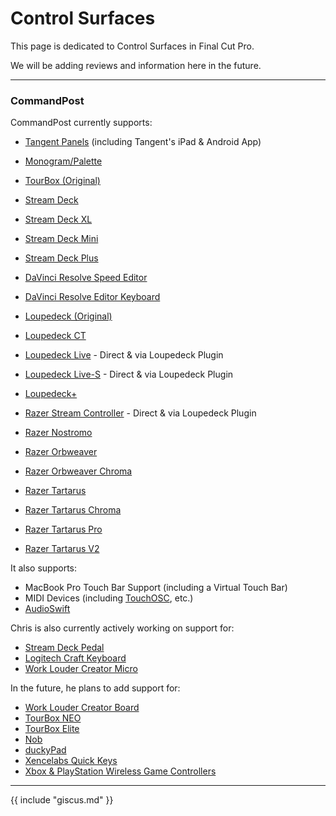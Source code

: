 # Control Surfaces

This page is dedicated to Control Surfaces in Final Cut Pro.

We will be adding reviews and information here in the future.

---

### CommandPost

CommandPost currently supports:

- [Tangent Panels](http://tangentwave.co.uk) (including Tangent's iPad & Android App)

- [Monogram/Palette](https://monogramcc.com)

- [TourBox (Original)](https://www.tourboxtech.com)

- [Stream Deck](https://www.elgato.com/en/gaming/stream-deck)
- [Stream Deck XL](https://www.elgato.com/en/gaming/stream-deck)
- [Stream Deck Mini](https://www.elgato.com/en/gaming/stream-deck)
- [Stream Deck Plus](https://www.elgato.com/en/gaming/stream-deck)

- [DaVinci Resolve Speed Editor](https://www.blackmagicdesign.com/media/release/20201109-02)
- [DaVinci Resolve Editor Keyboard](https://www.blackmagicdesign.com/au/products/davinciresolve/keyboard)

- [Loupedeck (Original)](https://loupedeck.com)
- [Loupedeck CT](https://loupedeck.com)
- [Loupedeck Live](https://loupedeck.com) - Direct & via Loupedeck Plugin
- [Loupedeck Live-S](https://www.indiegogo.com/projects/loupedeck-live-s-customizable-streaming-console#/) - Direct & via Loupedeck Plugin
- [Loupedeck+](https://loupedeck.com)

- [Razer Stream Controller](https://www.razer.com/au-en/streaming-accessories/razer-stream-controller) - Direct & via Loupedeck Plugin

- [Razer Nostromo](https://www2.razer.com/ap-en/gaming-keyboards-keypads/razer-nostromo)
- [Razer Orbweaver](https://www2.razer.com/ap-en/gaming-keyboards-keypads/razer-orbweaver-2012)
- [Razer Orbweaver Chroma](https://mysupport.razer.com/app/answers/detail/a_id/3619/~/razer-orbweaver-chroma-%7C-rz07-01440-support)
- [Razer Tartarus](https://mysupport.razer.com/app/answers/detail/a_id/3614/~/razer-tartarus-%7C-rz07-010301-support)
- [Razer Tartarus Chroma](https://mysupport.razer.com/app/answers/detail/a_id/3617/~/razer-tartarus-chroma-%7C-rz07-01510-support)
- [Razer Tartarus Pro](https://www.razer.com/au-en/gaming-keypads/razer-tartarus-pro)
- [Razer Tartarus V2](https://www.razer.com/gaming-keypads/Razer-Tartarus-V2/RZ07-02270100-R3U1)

It also supports:

- MacBook Pro Touch Bar Support (including a Virtual Touch Bar)
- MIDI Devices (including [TouchOSC](https://hexler.net/products/touchosc), etc.)
- [AudioSwift](https://audioswiftapp.com)

Chris is also currently actively working on support for:

- [Stream Deck Pedal](https://www.elgato.com/en/stream-deck-pedal)
- [Logitech Craft Keyboard](https://www.logitech.com/en-us/products/keyboards/craft.920-008484.html)
- [Work Louder Creator Micro](https://worklouder.cc/creator-micro/)

In the future, he plans to add support for:

- [Work Louder Creator Board](https://worklouder.cc/creator-board/)
- [TourBox NEO](https://www.tourboxtech.com/en/product.html)
- [TourBox Elite](https://www.tourboxtech.com/en/TourBoxElite-product.html)
- [Nob](https://www.nobcontrol.com)
- [duckyPad](https://www.kickstarter.com/projects/dekunukem/duckypad-do-it-all-mechanical-macropad)
- [Xencelabs Quick Keys](https://www.xencelabs.com/product/xencelabs-quick-keys-remote/)
- [Xbox & PlayStation Wireless Game Controllers](https://support.apple.com/en-au/HT210414)

---

{{ include "giscus.md" }}